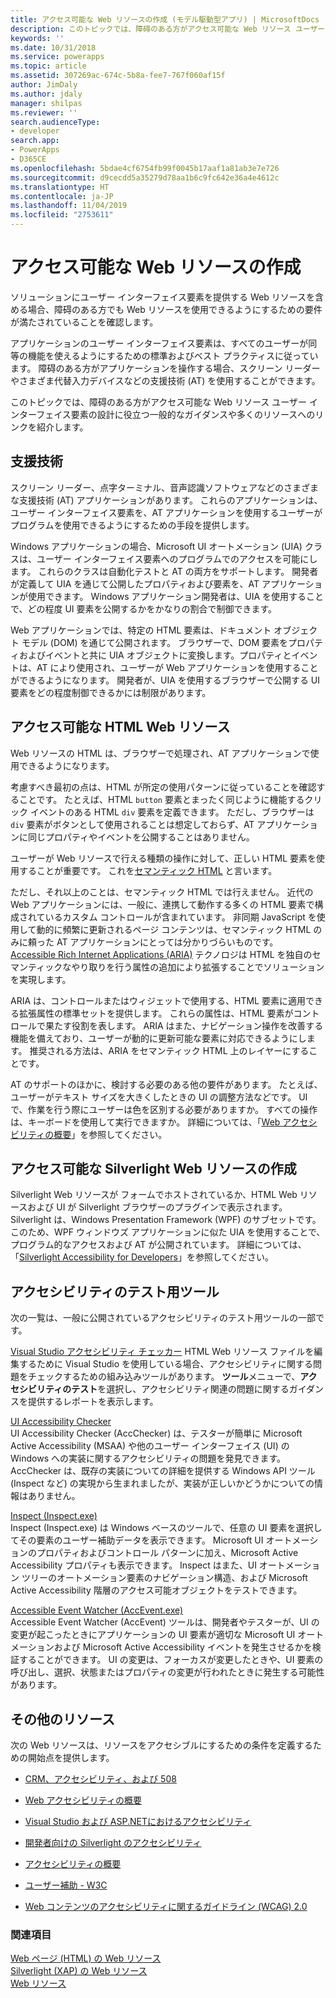 ```yaml
---
title: アクセス可能な Web リソースの作成 (モデル駆動型アプリ) | MicrosoftDocs
description: このトピックでは、障碍のある方がアクセス可能な Web リソース ユーザー インターフェイス要素の設計に役立つ一般的なガイダンスや多くのリソースへのリンクを紹介します。
keywords: ''
ms.date: 10/31/2018
ms.service: powerapps
ms.topic: article
ms.assetid: 307269ac-674c-5b8a-fee7-767f060af15f
author: JimDaly
ms.author: jdaly
manager: shilpas
ms.reviewer: ''
search.audienceType:
- developer
search.app:
- PowerApps
- D365CE
ms.openlocfilehash: 5bdae4cf6754fb99f0045b17aaf1a81ab3e7e726
ms.sourcegitcommit: d9cecdd5a35279d78aa1b6c9fc642e36a4e4612c
ms.translationtype: HT
ms.contentlocale: ja-JP
ms.lasthandoff: 11/04/2019
ms.locfileid: "2753611"
---
```

# <a name="create-accessible-web-resources"></a>アクセス可能な Web リソースの作成

<!-- https://docs.microsoft.com/dynamics365/customer-engagement/developer/create-accessible-web-resources -->


ソリューションにユーザー インターフェイス要素を提供する Web リソースを含める場合、障碍のある方でも Web リソースを使用できるようにするための要件が満たされていることを確認します。  
  
 アプリケーションのユーザー インターフェイス要素は、すべてのユーザーが同等の機能を使えるようにするための標準およびベスト プラクティスに従っています。 障碍のある方がアプリケーションを操作する場合、スクリーン リーダーやさまざま代替入力デバイスなどの支援技術 (AT) を使用することができます。  
  
 このトピックでは、障碍のある方がアクセス可能な Web リソース ユーザー インターフェイス要素の設計に役立つ一般的なガイダンスや多くのリソースへのリンクを紹介します。  
  
<a name="BKMK_AT"></a>   
## <a name="assistive-technology"></a>支援技術  
 スクリーン リーダー、点字ターミナル、音声認識ソフトウェアなどのさまざまな支援技術 (AT) アプリケーションがあります。 これらのアプリケーションは、ユーザー インターフェイス要素を、AT アプリケーションを使用するユーザーがプログラムを使用できるようにするための手段を提供します。  
  
 Windows アプリケーションの場合、Microsoft UI オートメーション (UIA) クラスは、ユーザー インターフェイス要素へのプログラムでのアクセスを可能にします。 これらのクラスは自動化テストと AT の両方をサポートします。 開発者が定義して UIA を通じて公開したプロパティおよび要素を、AT アプリケーションが使用できます。 Windows アプリケーション開発者は、UIA を使用することで、どの程度 UI 要素を公開するかをかなりの割合で制御できます。  
  
 Web アプリケーションでは、特定の HTML 要素は、ドキュメント オブジェクト モデル (DOM) を通じて公開されます。 ブラウザーで、DOM 要素をプロパティおよびイベントと共に UIA オブジェクトに変換します。プロパティとイベントは、AT により使用され、ユーザーが Web アプリケーションを使用することができるようになります。 開発者が、UIA を使用するブラウザーで公開する UI 要素をどの程度制御できるかには制限があります。  
  
<a name="BKMK_HTMLWebResources"></a>   
## <a name="accessible-html-web-resources"></a>アクセス可能な HTML Web リソース  
 Web リソースの HTML は、ブラウザーで処理され、AT アプリケーションで使用できるようになります。  
  
 考慮すべき最初の点は、HTML が所定の使用パターンに従っていることを確認することです。 たとえば、HTML `button` 要素とまったく同じように機能するクリック イベントのある HTML `div` 要素を定義できます。 ただし、ブラウザーは `div` 要素がボタンとして使用されることは想定しておらず、AT アプリケーションに同じプロパティやイベントを公開することはありません。  
  
 ユーザーが Web リソースで行える種類の操作に対して、正しい HTML 要素を使用することが重要です。 これを[セマンティック HTML](https://docs.microsoft.com/microsoft-edge/accessibility) と言います。  
  
 ただし、それ以上のことは、セマンティック HTML では行えません。 近代の Web アプリケーションには、一般に、連携して動作する多くの HTML 要素で構成されているカスタム コントロールが含まれています。 非同期 JavaScript を使用して動的に頻繁に更新されるページ コンテンツは、セマンティック HTML のみに頼った AT アプリケーションにとっては分かりづらいものです。 [Accessible Rich Internet Applications (ARIA)](https://docs.microsoft.com/microsoft-edge/accessibility) テクノロジは HTML を独自のセマンティックなやり取りを行う属性の追加により拡張することでソリューションを実現します。  
  
 ARIA は、コントロールまたはウィジェットで使用する、HTML 要素に適用できる拡張属性の標準セットを提供します。 これらの属性は、HTML 要素がコントロールで果たす役割を表します。 ARIA はまた、ナビゲーション操作を改善する機能を備えており、ユーザーが動的に更新可能な要素に対応できるようにします。 推奨される方法は、ARIA をセマンティック HTML 上のレイヤーにすることです。  
  
 AT のサポートのほかに、検討する必要のある他の要件があります。 たとえば、ユーザーがテキスト サイズを大きくしたときの UI の調整方法などです。 UI で、作業を行う際にユーザーは色を区別する必要がありますか。 すべての操作は、キーボードを使用して実行できますか。 詳細については、「[Web アクセシビリティの概要](https://docs.microsoft.com/previous-versions/windows/apps/hh452681(v=win.10))」を参照してください。
  
<a name="BKMK_SilverlightWebResources"></a>   
## <a name="accessible-silverlight-web-resources"></a>アクセス可能な Silverlight Web リソースの作成  
 Silverlight Web リソースが フォームでホストされているか、HTML Web リソースおよび UI が Silverlight ブラウザーのプラグインで表示されます。 Silverlight は、Windows Presentation Framework (WPF) のサブセットです。このため、WPF ウィンドウズ アプリケーションに似た UIA を使用することで、プログラム的なアクセスおよび AT が公開されています。 詳細については、「[Silverlight Accessibility for Developers](https://docs.microsoft.com/previous-versions/windows/)」を参照してください。  
  
<a name="BKMK_AccessiblityTestingTools"></a>   
## <a name="accessibility-testing-tools"></a>アクセシビリティのテスト用ツール  
 次の一覧は、一般に公開されているアクセシビリティのテスト用ツールの一部です。  
  
 [Visual Studio アクセシビリティ チェッカー](https://msdn.microsoft.com/library/ms228004)  <!--TODO No relevant microsoft docs link-->
 HTML Web リソース ファイルを編集するために Visual Studio を使用している場合、アクセシビリティに関する問題をチェックするための組み込みツールがあります。 **ツール**メニューで、**アクセシビリティのテスト**を選択し、アクセシビリティ関連の問題に関するガイダンスを提供するレポートを表示します。  
  
 [UI Accessibility Checker](https://acccheck.codeplex.com/)  
 UI Accessibility Checker (AccChecker) は、テスターが簡単に Microsoft Active Accessibility (MSAA) や他のユーザー インターフェイス (UI) の Windows への実装に関するアクセシビリティの問題を発見できます。 AccChecker は、既存の実装についての詳細を提供する Windows API ツール (Inspect など) の実現から生まれましたが、実装が正しいかどうかについての情報はありません。  
  
 [Inspect (Inspect.exe)](https://docs.microsoft.com/windows/desktop/WinAuto/inspect-objects)  
 Inspect (Inspect.exe) は Windows ベースのツールで、任意の UI 要素を選択してその要素のユーザー補助データを表示できます。 Microsoft UI オートメーションのプロパティおよびコントロール パターンに加え、Microsoft Active Accessibility プロパティも表示できます。 Inspect はまた、UI オートメーション ツリーのオートメーション要素のナビゲーション構造、および Microsoft Active Accessibility 階層のアクセス可能オブジェクトをテストできます。  
  
 [Accessible Event Watcher (AccEvent.exe)](https://docs.microsoft.com/windows/desktop/WinAuto/accessible-event-watcher)  
 Accessible Event Watcher (AccEvent) ツールは、開発者やテスターが、UI の変更が起こったときにアプリケーションの UI 要素が適切な Microsoft UI オートメーションおよび Microsoft Active Accessibility イベントを発生させるかを検証することができます。 UI の変更は、フォーカスが変更したときや、UI 要素の呼び出し、選択、状態またはプロパティの変更が行われたときに発生する可能性があります。
  
<a name="BKMK_AdditionalResources"></a>   
## <a name="additional-resources"></a>その他のリソース  
 次の Web リソースは、リソースをアクセシブルにするための条件を定義するための開始点を提供します。  
  
-   [CRM、アクセシビリティ、および 508](https://blogs.msdn.com/b/devkeydet/archive/2013/01/29/crm-accessibility-and-508.aspx)  
  
-   [Web アクセシビリティの概要](https://docs.microsoft.com/previous-versions/windows/apps/hh452681(v=win.10))  
  
-   [ Visual Studio および ASP.NETにおけるアクセシビリティ](https://msdn.microsoft.com/library/ms228004)  <!--TODO No relevant microsoft docs link-->
  
-   [開発者向けの Silverlight のアクセシビリティ](https://docs.microsoft.com/previous-versions/windows/)  
  
-   [アクセシビリティの概要](https://developer.microsoft.com/windows/accessible-apps)  
  
-   [ユーザー補助 - W3C](https://www.w3.org/standards/webdesign/accessibility)  
  
-   [Web コンテンツのアクセシビリティに関するガイドライン (WCAG) 2.0](https://www.w3.org/TR/WCAG20/)  
  
### <a name="see-also"></a>関連項目  
 [Web ページ (HTML) の Web リソース](webpage-html-web-resources.md)   
 [Silverlight (XAP) の Web リソース](/dynamics365/customer-engagement/developer/silverlight-xap-web-resources)<br/>   <!--TODO No relevant topic in powerapps repo-->
 [Web リソース](web-resources.md)

